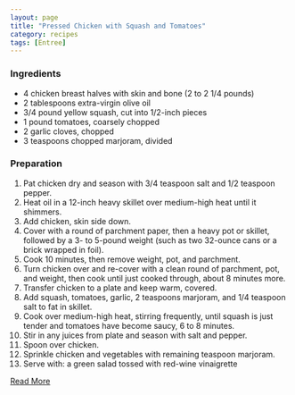 ```yaml
---
layout: page
title: "Pressed Chicken with Squash and Tomatoes"
category: recipes
tags: [Entree]
---
```


### Ingredients
* 4 chicken breast halves with skin and bone (2 to 2 1/4 pounds)
* 2 tablespoons extra-virgin olive oil
* 3/4 pound yellow squash, cut into 1/2-inch pieces
* 1 pound tomatoes, coarsely chopped
* 2 garlic cloves, chopped
* 3 teaspoons chopped marjoram, divided

### Preparation

1. Pat chicken dry and season with 3/4 teaspoon salt and 1/2 teaspoon pepper. 
1. Heat oil in a 12-inch heavy skillet over medium-high heat until it shimmers.
1. Add chicken, skin side down. 
1. Cover with a round of parchment paper, then a heavy pot or skillet, followed by a 3- to 5-pound weight (such as two 32-ounce cans or a brick wrapped in foil). 
1. Cook 10 minutes, then remove weight, pot, and parchment.
1. Turn chicken over and re-cover with a clean round of parchment, pot, and weight, then cook until just cooked through, about 8 minutes more. 
1. Transfer chicken to a plate and keep warm, covered.
1. Add squash, tomatoes, garlic, 2 teaspoons marjoram, and 1/4 teaspoon salt to fat in skillet. 
1. Cook over medium-high heat, stirring frequently, until squash is just tender and tomatoes have become saucy, 6 to 8 minutes. 
1. Stir in any juices from plate and season with salt and pepper. 
1. Spoon over chicken.
1. Sprinkle chicken and vegetables with remaining teaspoon marjoram.
1. Serve with: a green salad tossed with red-wine vinaigrette

[Read More](http://www.epicurious.com:80/recipes/food/views/Pressed-Chicken-with-Yellow-Squash-and-Tomatoes-243169#ixzz1pmdQiBX6)